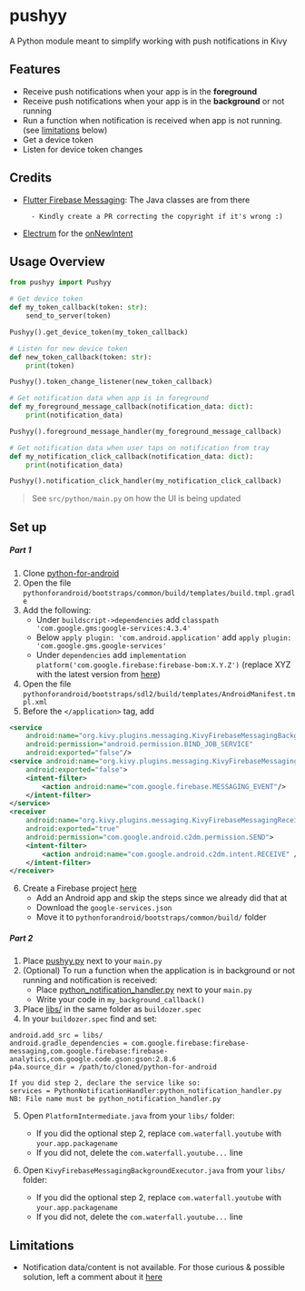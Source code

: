 # pushyy
A Python module meant to simplify working with push notifications in Kivy

Features
--------------
- Receive push notifications when your app is in the **foreground**
- Receive push notifications when your app is in the **background** or not running
- Run a function when notification is received when app is not running. (see [limitations](#limitations) below)
- Get a device token
- Listen for device token changes

Credits
--------------
- [Flutter Firebase Messaging](https://github.com/FirebaseExtended/flutterfire/tree/master/packages/firebase_messaging/firebase_messaging): The Java classes are from there

        - Kindly create a PR correcting the copyright if it's wrong :)
- [Electrum](https://github.com/spesmilo/electrum/tree/master/electrum) for the [onNewIntent](https://github.com/spesmilo/electrum/blob/6650e6bbae12a79e12667857ee039f1b1f30c7e3/electrum/gui/kivy/main_window.py#L620)

Usage Overview
--------------
```python
from pushyy import Pushyy

# Get device token
def my_token_callback(token: str):
    send_to_server(token)

Pushyy().get_device_token(my_token_callback)

# Listen for new device token
def new_token_callback(token: str):
    print(token)

Pushyy().token_change_listener(new_token_callback)

# Get notification data when app is in foreground
def my_foreground_message_callback(notification_data: dict):
    print(notification_data)

Pushyy().foreground_message_handler(my_foreground_message_callback)

# Get notification data when user taps on notification from tray
def my_notification_click_callback(notification_data: dict):
    print(notification_data)

Pushyy().notification_click_handler(my_notification_click_callback)

```
> See `src/python/main.py` on how the UI is being updated

Set up
--------------
##### Part 1
1. Clone [python-for-android](https://github.com/kivy/python-for-android)
2. Open the file `pythonforandroid/bootstraps/common/build/templates/build.tmpl.gradle`
3. Add the following:
    - Under `buildscript->dependencies` add `classpath 'com.google.gms:google-services:4.3.4'`
    - Below `apply plugin: 'com.android.application'` add `apply plugin: 'com.google.gms.google-services'`
    - Under `dependencies` add `implementation platform('com.google.firebase:firebase-bom:X.Y.Z')` (replace XYZ with the latest version from [here](https://firebase.google.com/docs/android/learn-more#bom))
4. Open the file `pythonforandroid/bootstraps/sdl2/build/templates/AndroidManifest.tmpl.xml`
5. Before the `</application>` tag, add
```xml
<service
    android:name="org.kivy.plugins.messaging.KivyFirebaseMessagingBackgroundService"
    android:permission="android.permission.BIND_JOB_SERVICE"
    android:exported="false"/>
<service android:name="org.kivy.plugins.messaging.KivyFirebaseMessagingService"
    android:exported="false">
    <intent-filter>
        <action android:name="com.google.firebase.MESSAGING_EVENT"/>
    </intent-filter>
</service>
<receiver
    android:name="org.kivy.plugins.messaging.KivyFirebaseMessagingReceiver"
    android:exported="true"
    android:permission="com.google.android.c2dm.permission.SEND">
    <intent-filter>
        <action android:name="com.google.android.c2dm.intent.RECEIVE" />
    </intent-filter>
</receiver>
```
6. Create a Firebase project [here](https://console.firebase.google.com/)
    - Add an Android app and skip the steps since we already did that at
    - Download the `google-services.json`
    - Move it to `pythonforandroid/bootstraps/common/build/` folder
##### Part 2
1. Place [pushyy.py](src/python/pushyy.py) next to your `main.py`
2. (Optional) To run a function when the application is in background or not running and notification is received:
    - Place [python_notification_handler.py](src/python/python_notification_handler.py) next to your `main.py`
    - Write your code in `my_background_callback()`
3. Place [libs/](src/python/libs) in the same folder as `buildozer.spec`
4. In your `buildozer.spec` find and set:
```
android.add_src = libs/
android.gradle_dependencies = com.google.firebase:firebase-messaging,com.google.firebase:firebase-analytics,com.google.code.gson:gson:2.8.6
p4a.source_dir = /path/to/cloned/python-for-android

If you did step 2, declare the service like so:
services = PythonNotificationHandler:python_notification_handler.py
NB: File name must be python_notification_handler.py
```
5. Open `PlatformIntermediate.java` from your `libs/` folder:
    - If you did the optional step 2, replace `com.waterfall.youtube` with `your.app.packagename`
    - If you did not, delete the `com.waterfall.youtube...` line

6. Open `KivyFirebaseMessagingBackgroundExecutor.java` from your `libs/` folder:
    - If you did the optional step 2, replace `com.waterfall.youtube` with `your.app.packagename`
    - If you did not, delete the `com.waterfall.youtube...` line

Limitations
--------------
- Notification data/content is not available. For those curious & possible solution, left a comment about it [here](https://github.com/Fox520/pushyy/blob/main/src/python/pushyy.py#L168)
